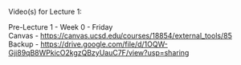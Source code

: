 Video(s) for Lecture 1:

Pre-Lecture 1 - Week 0 - Friday  
Canvas - https://canvas.ucsd.edu/courses/18854/external_tools/85  
Backup - https://drive.google.com/file/d/1OQW-Gji89qB8WPkicO2kgzQBzyUauC7F/view?usp=sharing
